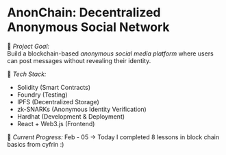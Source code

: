 # AnonChain: Decentralized Anonymous Social Network  

🚀 *Project Goal:*  
Build a blockchain-based *anonymous social media platform* where users can post messages without revealing their identity.  

🎯 *Tech Stack:*  
- Solidity (Smart Contracts)  
- Foundry (Testing)  
- IPFS (Decentralized Storage)  
- zk-SNARKs (Anonymous Identity Verification)  
- Hardhat (Development & Deployment)  
- React + Web3.js (Frontend)  

📌 *Current Progress:* 
Feb - 05 -> Today I completed 8 lessons in block chain basics from cyfrin :)
